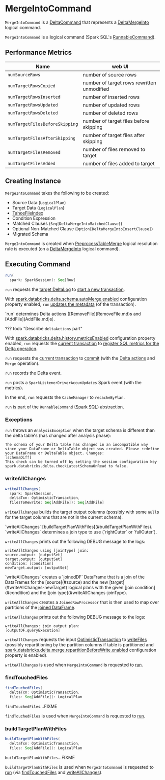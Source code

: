 # MergeIntoCommand

`MergeIntoCommand` is a [DeltaCommand](DeltaCommand.md) that represents a [DeltaMergeInto](DeltaMergeInto.md) logical command.

`MergeIntoCommand` is a logical command (Spark SQL's [RunnableCommand](https://jaceklaskowski.github.io/mastering-spark-sql-book/logical-operators/RunnableCommand/)).

## Performance Metrics

Name     | web UI
---------|----------
`numSourceRows` | number of source rows
`numTargetRowsCopied` | number of target rows rewritten unmodified
`numTargetRowsInserted` | number of inserted rows
`numTargetRowsUpdated` | number of updated rows
`numTargetRowsDeleted` | number of deleted rows
`numTargetFilesBeforeSkipping` | number of target files before skipping
`numTargetFilesAfterSkipping` | number of target files after skipping
`numTargetFilesRemoved` | number of files removed to target
`numTargetFilesAdded` | number of files added to target

## Creating Instance

`MergeIntoCommand` takes the following to be created:

* <span id="source"> Source Data (`LogicalPlan`)
* <span id="target"> Target Data (`LogicalPlan`)
* <span id="targetFileIndex"> [TahoeFileIndex](TahoeFileIndex.md)
* <span id="condition"> Condition Expression
* <span id="matchedClauses"> Matched Clauses (`Seq[DeltaMergeIntoMatchedClause]`)
* <span id="notMatchedClause"> Optional Non-Matched Clause (`Option[DeltaMergeIntoInsertClause]`)
* <span id="migratedSchema"> Migrated Schema

`MergeIntoCommand` is created when [PreprocessTableMerge](PreprocessTableMerge.md) logical resolution rule is executed (on a [DeltaMergeInto](DeltaMergeInto.md) logical command).

## <span id="run"> Executing Command

```scala
run(
  spark: SparkSession): Seq[Row]
```

`run` requests the [target DeltaLog](#targetDeltaLog) to [start a new transaction](DeltaLog.md#withNewTransaction).

With [spark.databricks.delta.schema.autoMerge.enabled](DeltaSQLConf.md#DELTA_SCHEMA_AUTO_MIGRATE) configuration property enabled, `run` [updates the metadata](ImplicitMetadataOperation.md#updateMetadata) (of the transaction).

<span id="run-deltaActions">
`run` determines Delta actions ([RemoveFile](RemoveFile.md)s and [AddFile](AddFile.md)s).

??? todo "Describe `deltaActions` part"

With [spark.databricks.delta.history.metricsEnabled](DeltaSQLConf.md#DELTA_HISTORY_METRICS_ENABLED) configuration property enabled, `run` requests the [current transaction](OptimisticTransaction.md) to [register SQL metrics for the Delta operation](SQLMetricsReporting.md#registerSQLMetrics).

`run` requests the [current transaction](OptimisticTransaction.md) to [commit](OptimisticTransactionImpl.md#commit) (with the [Delta actions](#run-deltaActions) and `Merge` operation).

`run` records the Delta event.

`run` posts a `SparkListenerDriverAccumUpdates` Spark event (with the metrics).

In the end, `run` requests the `CacheManager` to `recacheByPlan`.

`run` is part of the `RunnableCommand` ([Spark SQL](https://jaceklaskowski.github.io/mastering-spark-sql-book/logical-operators/RunnableCommand/)) abstraction.

### <span id="run-exceptions"> Exceptions

`run` throws an `AnalysisException` when the target schema is different than the delta table's (has changed after analysis phase):

```text
The schema of your Delta table has changed in an incompatible way since your DataFrame or DeltaTable object was created. Please redefine your DataFrame or DeltaTable object. Changes:
[schemaDiff]
This check can be turned off by setting the session configuration key spark.databricks.delta.checkLatestSchemaOnRead to false.
```

### <span id="writeAllChanges"> writeAllChanges

```scala
writeAllChanges(
  spark: SparkSession,
  deltaTxn: OptimisticTransaction,
  filesToRewrite: Seq[AddFile]): Seq[AddFile]
```

`writeAllChanges` builds the target output columns (possibly with some `null`s for the target columns that are not in the current schema).

<span id="writeAllChanges-newTarget">
`writeAllChanges` [buildTargetPlanWithFiles](#buildTargetPlanWithFiles).

<span id="writeAllChanges-joinType">
`writeAllChanges` determines a join type to use (`rightOuter` or `fullOuter`).

`writeAllChanges` prints out the following DEBUG message to the logs:

```text
writeAllChanges using [joinType] join:
source.output: [outputSet]
target.output: [outputSet]
condition: [condition]
newTarget.output: [outputSet]
```

<span id="writeAllChanges-joinedDF">
`writeAllChanges` creates a `joinedDF` DataFrame that is a join of the DataFrames for the [source](#source) and the new [target](#writeAllChanges-newTarget) logical plans with the given [join condition](#condition) and the [join type](#writeAllChanges-joinType).

`writeAllChanges` creates a `JoinedRowProcessor` that is then used to map over partitions of the [joined DataFrame](#writeAllChanges-joinedDF).

`writeAllChanges` prints out the following DEBUG message to the logs:

```text
writeAllChanges: join output plan:
[outputDF.queryExecution]
```

`writeAllChanges` requests the input [OptimisticTransaction](OptimisticTransaction.md) to [writeFiles](TransactionalWrite.md#writeFiles) (possibly repartitioning by the partition columns if table is partitioned and [spark.databricks.delta.merge.repartitionBeforeWrite.enabled](DeltaSQLConf.md#MERGE_REPARTITION_BEFORE_WRITE) configuration property is enabled).

`writeAllChanges` is used when `MergeIntoCommand` is requested to [run](#run).

### <span id="findTouchedFiles"> findTouchedFiles

```scala
findTouchedFiles(
  deltaTxn: OptimisticTransaction,
  files: Seq[AddFile]): LogicalPlan
```

`findTouchedFiles`...FIXME

`findTouchedFiles` is used when `MergeIntoCommand` is requested to [run](#run).

### <span id="buildTargetPlanWithFiles"> buildTargetPlanWithFiles

```scala
buildTargetPlanWithFiles(
  deltaTxn: OptimisticTransaction,
  files: Seq[AddFile]): LogicalPlan
```

`buildTargetPlanWithFiles`...FIXME

`buildTargetPlanWithFiles` is used when `MergeIntoCommand` is requested to [run](#run) (via [findTouchedFiles](#findTouchedFiles) and [writeAllChanges](#writeAllChanges)).
